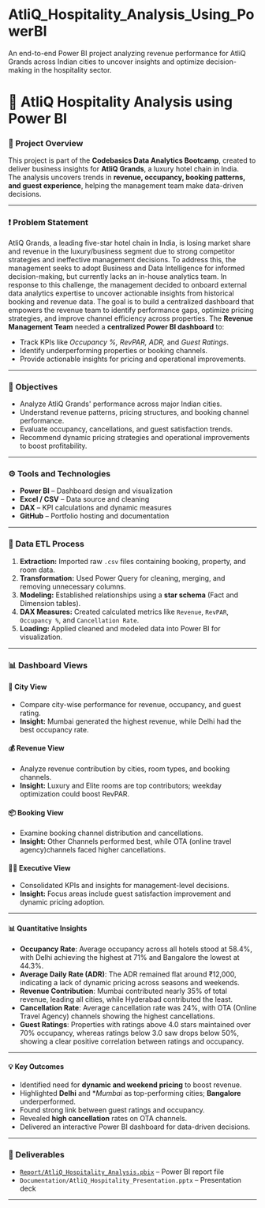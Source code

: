 # AtliQ_Hospitality_Analysis_Using_PowerBI
An end-to-end Power BI project analyzing revenue performance for AtliQ Grands across Indian cities to uncover insights and optimize decision-making in the hospitality sector.
# 🏨 AtliQ Hospitality Analysis using Power BI

### 📘 Project Overview
This project is part of the **Codebasics Data Analytics Bootcamp**, created to deliver business insights for **AtliQ Grands**, a luxury hotel chain in India.  
The analysis uncovers trends in **revenue, occupancy, booking patterns, and guest experience**, helping the management team make data-driven decisions.

---

### ❗ Problem Statement
AtliQ Grands, a leading five-star hotel chain in India, is losing market share and revenue in the luxury/business segment due to strong competitor strategies and ineffective management decisions. To address this, the management seeks to adopt Business and Data Intelligence for informed decision-making, but currently lacks an in-house analytics team. In response to this challenge, the management decided to onboard external data analytics expertise to uncover actionable insights from historical booking and revenue data. The goal is to build a centralized dashboard that empowers the revenue team to identify performance gaps, optimize pricing strategies, and improve channel efficiency across properties. The **Revenue Management Team** needed a **centralized Power BI dashboard** to:
- Track KPIs like *Occupancy %, RevPAR, ADR,* and *Guest Ratings*.  
- Identify underperforming properties or booking channels.  
- Provide actionable insights for pricing and operational improvements.

---

### 🎯 Objectives
- Analyze AtliQ Grands' performance across major Indian cities.
- Understand revenue patterns, pricing structures, and booking channel performance.
- Evaluate occupancy, cancellations, and guest satisfaction trends.
- Recommend dynamic pricing strategies and operational improvements to boost profitability.

---

### ⚙️ Tools and Technologies
- **Power BI** – Dashboard design and visualization  
- **Excel / CSV** – Data source and cleaning  
- **DAX** – KPI calculations and dynamic measures  
- **GitHub** – Portfolio hosting and documentation  

---

### 🧱 Data ETL Process
1. **Extraction:** Imported raw `.csv` files containing booking, property, and room data.  
2. **Transformation:** Used Power Query for cleaning, merging, and removing unnecessary columns.  
3. **Modeling:** Established relationships using a **star schema** (Fact and Dimension tables).  
4. **DAX Measures:** Created calculated metrics like `Revenue`, `RevPAR`, `Occupancy %`, and `Cancellation Rate`.  
5. **Loading:** Applied cleaned and modeled data into Power BI for visualization.  

---

### 📊 Dashboard Views

#### 🌆 **City View**
- Compare city-wise performance for revenue, occupancy, and guest rating.  
- **Insight:** Mumbai generated the highest revenue, while Delhi had the best occupancy rate.

#### 💰 **Revenue View**
- Analyze revenue contribution by cities, room types, and booking channels.  
- **Insight:** Luxury and Elite rooms are top contributors; weekday optimization could boost RevPAR.

#### 📦 **Booking View**
- Examine booking channel distribution and cancellations.  
- **Insight:** Other Channels performed best, while OTA (online travel agency)channels faced higher cancellations.

#### 🧑‍💼 **Executive View**
- Consolidated KPIs and insights for management-level decisions.  
- **Insight:** Focus areas include guest satisfaction improvement and dynamic pricing adoption.

---

#### 📊 **Quantitative Insights**

- **Occupancy Rate**: Average occupancy across all hotels stood at 58.4%, with Delhi achieving the highest at 71% and Bangalore the lowest at 44.3%.
- **Average Daily Rate (ADR)**: The ADR remained flat around ₹12,000, indicating a lack of dynamic pricing across seasons and weekends.
- **Revenue Contribution**: Mumbai contributed nearly 35% of total revenue, leading all cities, while Hyderabad contributed the least.
- **Cancellation Rate**: Average cancellation rate was 24%, with OTA (Online Travel Agency) channels showing the highest cancellations.
- **Guest Ratings**: Properties with ratings above 4.0 stars maintained over 70% occupancy, whereas ratings below 3.0 saw drops below 50%, showing a clear positive correlation between ratings and occupancy.

---

#### 💡 **Key Outcomes**

- Identified need for **dynamic and weekend pricing** to boost revenue.
- Highlighted **Delhi** and **Mumbai* as top-performing cities; **Bangalore** underperformed.
- Found strong link between guest ratings and occupancy.
- Revealed **high cancellation** rates on OTA channels.
- Delivered an interactive Power BI dashboard for data-driven decisions.

---

### 📎 Deliverables
- [`Report/AtliQ_Hospitality_Analysis.pbix`](https://app.powerbi.com/view?r=eyJrIjoiYzcwNGNjMzItM2YwNC00ZjgwLTk4YjktMjVkZGIyM2QwZTVhIiwidCI6ImM2ZTU0OWIzLTVmNDUtNDAzMi1hYWU5LWQ0MjQ0ZGM1YjJjNCJ9) – Power BI report file    
- `Documentation/AtliQ_Hospitality_Presentation.pptx` – Presentation deck  

---
